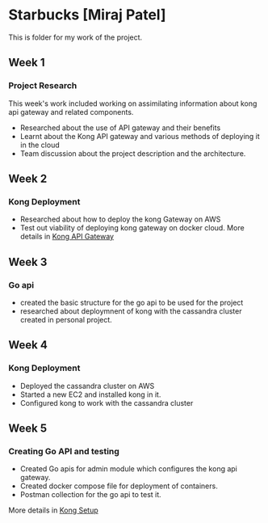 # Starbucks [Miraj Patel]
This is folder for my work of the project.
## Week 1

### Project Research

This week's work included working on assimilating information about kong api gateway and related components.
* Researched about the use of API gateway and their benefits
* Learnt about the Kong API gateway and various methods of deploying it in the cloud
* Team discussion about the project description and the architecture.

## Week 2

### Kong Deployment

* Researched about how to deploy the kong Gateway on AWS
* Test out viability of deploying kong gateway on docker cloud.
More details in [Kong API Gateway](https://github.com/nguyensjsu/team281-cloudflare/blob/master/mirajp1/Deployment.md)


## Week 3

### Go api

* created the basic structure for the go api to be used for the project
* researched about deploymnent of kong with the cassandra cluster created in personal project.

## Week 4

### Kong Deployment

* Deployed the cassandra cluster on AWS
* Started a new EC2 and installed kong in it.
* Configured kong to work with the cassandra cluster

## Week 5

### Creating Go API and testing

* Created Go apis for admin module which configures the kong api gateway.
* Created docker compose file for deployment of containers.
* Postman collection for the go api to test it.

More details in [Kong Setup](https://github.com/nguyensjsu/team281-cloudflare/blob/master/mirajp1/KongSetup.md)

